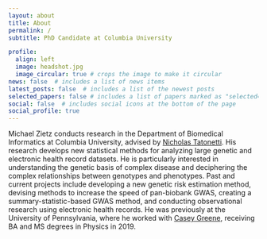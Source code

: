 ```yaml
---
layout: about
title: About
permalink: /
subtitle: PhD Candidate at Columbia University

profile:
  align: left
  image: headshot.jpg
  image_circular: true # crops the image to make it circular
news: false  # includes a list of news items
latest_posts: false  # includes a list of the newest posts
selected_papers: false # includes a list of papers marked as "selected={true}"
social: false  # includes social icons at the bottom of the page
social_profile: true
---
```


Michael Zietz conducts research in the Department of Biomedical Informatics at Columbia University, advised by [Nicholas Tatonetti](https://tatonettilab.org).
His research develops new statistical methods for analyzing large genetic and electronic health record datasets.
He is particularly interested in understanding the genetic basis of complex disease and deciphering the complex relationships between genotypes and phenotypes.
Past and current projects include developing a new genetic risk estimation method, devising methods to increase the speed of pan-biobank GWAS, creating a summary-statistic-based GWAS method, and conducting observational research using electronic health records.
He was previously at the University of Pennsylvania, where he worked with [Casey Greene](https://greenelab.com/), receiving BA and MS degrees in Physics in 2019.
